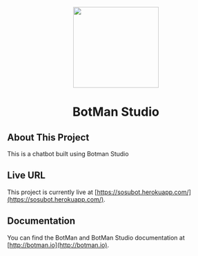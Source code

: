 <p align="center"><img height="188" width="198" src="https://botman.io/img/botman.png"></p>
<h1 align="center">BotMan Studio</h1>

## About This Project

This is a chatbot built using Botman Studio

## Live URL

This project is currently live at [https://sosubot.herokuapp.com/](https://sosubot.herokuapp.com/).

## Documentation

You can find the BotMan and BotMan Studio documentation at [http://botman.io](http://botman.io).
